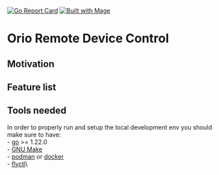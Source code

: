 [![Go Report Card](https://goreportcard.com/badge/Open-Remote-I-O/orio-telegram-adapter)](https://goreportcard.com/report/Open-Remote-I-O/orio-telegram-adapter) 
[![Built with Mage](https://magefile.org/badge.svg)](https://magefile.org)

# Orio Remote Device Control


## Motivation


## Feature list


## Tools needed
In order to properly run and setup the local development env you should make sure to have:\
    - [go](https://go.dev/doc/install) >= 1.22.0\
    - [GNU Make](https://www.gnu.org/software/make/)\
    - [podman](https://podman.io/docs/installation) or [docker](https://docs.docker.com/engine/install/)\
    - [flyctl](https://fly.io/docs/flyctl/)\
